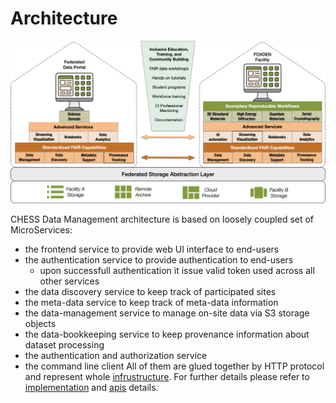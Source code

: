# Architecture
![Architecture](images/Architecture.png)

CHESS Data Management architecture is based on loosely coupled set of MicroServices:
- the frontend service to provide web UI interface to end-users
- the authentication service to provide authentication to end-users
  - upon successfull authentication it issue valid token used across all other
    services
- the data discovery service to keep track of participated sites
- the meta-data service to keep track of meta-data information
- the data-management service to manage on-site data via S3 storage objects
- the data-bookkeeping service to keep provenance information about dataset
  processing
- the authentication and authorization service
- the command line client
All of them are glued together by HTTP protocol and represent whole
[infrustructure](/docs/infrastructure.md).
For further details please refer to [implementation](/docs/implementation.md)
and [apis](/docs/apis.md) details.
